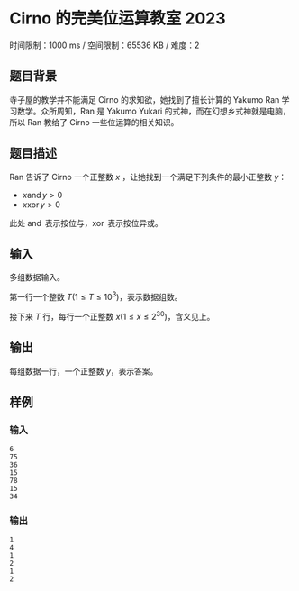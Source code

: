 # Cirno 的完美位运算教室 2023

时间限制：1000 ms / 空间限制：65536 KB / 难度：2

## 题目背景

寺子屋的教学并不能满足 Cirno 的求知欲，她找到了擅长计算的 Yakumo Ran 学习数学。众所周知，Ran 是 Yakumo Yukari 的式神，而在幻想乡式神就是电脑，所以 Ran 教给了 Cirno 一些位运算的相关知识。

## 题目描述

Ran 告诉了 Cirno 一个正整数 $x$ ，让她找到一个满足下列条件的最小正整数 $y$：

+ $x \operatorname{and} y>0$
+ $x \operatorname{xor} y>0$

此处 $\operatorname{and}$ 表示按位与，$\operatorname{xor}$ 表示按位异或。

## 输入

多组数据输入。

第一行一个整数 $T(1 \leq T \leq 10^3)$，表示数据组数。

接下来 $T$ 行，每行一个正整数 $x(1 \leq x \leq 2^{30})$，含义见上。

## 输出

每组数据一行，一个正整数 $y$，表示答案。

## 样例

### 输入

    6
    75
    36
    15
    78
    15
    34

### 输出

    1
    4
    1
    2
    1
    2
